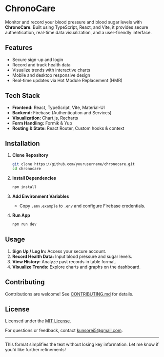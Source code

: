 # ChronoCare

Monitor and record your blood pressure and blood sugar levels with **ChronoCare**. Built using TypeScript, React, and Vite, it provides secure authentication, real-time data visualization, and a user-friendly interface.

## Features

- Secure sign-up and login
- Record and track health data
- Visualize trends with interactive charts
- Mobile and desktop responsive design
- Real-time updates via Hot Module Replacement (HMR)

## Tech Stack

- **Frontend:** React, TypeScript, Vite, Material-UI
- **Backend:** Firebase (Authentication and Services)
- **Visualization:** Chart.js, Recharts
- **Form Handling:** Formik & Yup
- **Routing & State:** React Router, Custom hooks & context

## Installation

1. **Clone Repository**

   ```bash
   git clone https://github.com/yourusername/chronocare.git
   cd chronocare
   ```

2. **Install Dependencies**

   ```bash
   npm install
   ```

3. **Add Environment Variables**
   - Copy `.env.example` to `.env` and configure Firebase credentials.
4. **Run App**

   ```bash
   npm run dev
   ```

## Usage

1. **Sign Up / Log In:** Access your secure account.
2. **Record Health Data:** Input blood pressure and sugar levels.
3. **View History:** Analyze past records in table format.
4. **Visualize Trends:** Explore charts and graphs on the dashboard.

## Contributing

Contributions are welcome! See [CONTRIBUTING.md](CONTRIBUTING.md) for details.

## License

Licensed under the [MIT License](LICENSE).

For questions or feedback, contact [kunsorei5@gmail.com](mailto:kunsorei5@gmail.com).

---

This format simplifies the text without losing key information. Let me know if you'd like further refinements!
